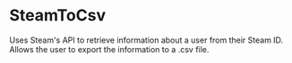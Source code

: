 # SteamToCsv
Uses Steam's API to retrieve information about a user from their Steam ID. Allows the user to export the information to a .csv file.
